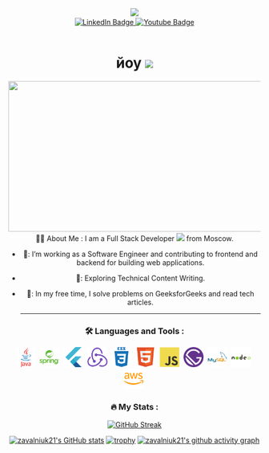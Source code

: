 <div id="header" align="center">
  <img src="https://media.giphy.com/media/GGsdLxyxyE3Sw/giphy.gif" width="100"/>
</div>
<div id="badges" align="center">
  <a href="your-linkedin-URL">
    <img src="https://img.shields.io/badge/LinkedIn-blue?style=for-the-badge&logo=linkedin&logoColor=white" alt="LinkedIn Badge"/>
  </a>
  <a href="your-youtube-URL">
    <img src="https://img.shields.io/badge/YouTube-red?style=for-the-badge&logo=youtube&logoColor=white" alt="Youtube Badge"/>
  </a>
</div>
<div id="viewprof" align="center">
  <img src="https://komarev.com/ghpvc/?username= zavalniuk21&style=flat-square&color=blue" alt=""/>
</div>
<div id="heythere" align="center">
  <h1>
  йоу
  <img src="https://media.giphy.com/media/5cdenDXni65aM/giphy.gif" width="30px"/>
</h1>
<div align="center">
<img src="https://media.giphy.com/media/JcEbzHIM7lJBe/giphy.gif" width="600" height="300"/>
</div>
👨‍💻 About Me : I am a Full Stack Developer <img src="https://media.giphy.com/media/KpACNEh8jXK2Q/giphy.gif" width="100"> from Moscow.
  
- 🌸: I’m working as a Software Engineer and contributing to frontend and backend for building web applications.

- 🍮: Exploring Technical Content Writing.

- 🍨: In my free time, I solve problems on GeeksforGeeks and read tech articles.
  
  ---
### :hammer_and_wrench: Languages and Tools :

  <div>
  <img src="https://github.com/devicons/devicon/blob/master/icons/java/java-original-wordmark.svg" title="Java" alt="Java" width="40" height="40"/>&nbsp;
  <img src="https://github.com/devicons/devicon/blob/master/icons/spring/spring-original-wordmark.svg" title="Spring" alt="Spring" width="40" height="40"/>&nbsp;
  <img src="https://github.com/devicons/devicon/blob/master/icons/flutter/flutter-original.svg" title="Flutter" alt="Flutter" width="40" height="40"/>&nbsp;
  <img src="https://github.com/devicons/devicon/blob/master/icons/redux/redux-original.svg" title="Redux" alt="Redux " width="40" height="40"/>&nbsp;
  <img src="https://github.com/devicons/devicon/blob/master/icons/css3/css3-plain-wordmark.svg"  title="CSS3" alt="CSS" width="40" height="40"/>&nbsp;
  <img src="https://github.com/devicons/devicon/blob/master/icons/html5/html5-original.svg" title="HTML5" alt="HTML" width="40" height="40"/>&nbsp;
  <img src="https://github.com/devicons/devicon/blob/master/icons/javascript/javascript-original.svg" title="JavaScript" alt="JavaScript" width="40" height="40"/>&nbsp;
  <img src="https://github.com/devicons/devicon/blob/master/icons/gatsby/gatsby-original.svg" title="Gatsby"  alt="Gatsby" width="40" height="40"/>&nbsp;
  <img src="https://github.com/devicons/devicon/blob/master/icons/mysql/mysql-original-wordmark.svg" title="MySQL"  alt="MySQL" width="40" height="40"/>&nbsp;
  <img src="https://github.com/devicons/devicon/blob/master/icons/nodejs/nodejs-original-wordmark.svg" title="NodeJS" alt="NodeJS" width="40" height="40"/>&nbsp;
  <img src="https://github.com/devicons/devicon/blob/master/icons/amazonwebservices/amazonwebservices-plain-wordmark.svg" title="AWS" alt="AWS" width="40" height="40"/>&nbsp;

### :fire: My Stats :
  [![GitHub Streak](http://github-readme-streak-stats.herokuapp.com?user=zavalniuk21&theme=highcontrast&locale=ru&date_format=M%20j%5B%2C%20Y%5D)](https://git.io/streak-stats)
    
[![zavalniuk21's GitHub stats](https://github-readme-stats.vercel.app/api?username=zavalniuk21)](https://github.com/zavalniuk21/github-readme-stats)
[![trophy](https://github-profile-trophy.vercel.app/?username=zavalniuk21)](https://github.com/zavalniuk21/github-profile-trophy)
[![zavalniuk21's github activity graph](https://activity-graph.herokuapp.com/graph?username=zavalniuk21)](https://github.com/zavalniuk21/github-readme-activity-graph)
